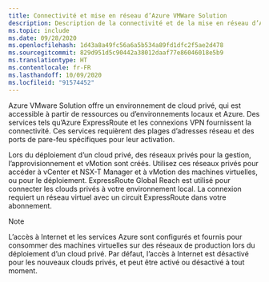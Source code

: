 ```yaml
---
title: Connectivité et mise en réseau d’Azure VMWare Solution
description: Description de la connectivité et de la mise en réseau d’Azure VMWare Solution.
ms.topic: include
ms.date: 09/28/2020
ms.openlocfilehash: 1d43a8a49fc56a6a5b534a89fd1dfc2f5ae2d478
ms.sourcegitcommit: 829d951d5c90442a38012daaf77e86046018e5b9
ms.translationtype: HT
ms.contentlocale: fr-FR
ms.lasthandoff: 10/09/2020
ms.locfileid: "91574452"
---
```

<!-- Used in introduction.md and concepts-networking.md -->

Azure VMware Solution offre un environnement de cloud privé, qui est accessible à partir de ressources ou d’environnements locaux et Azure. Des services tels qu’Azure ExpressRoute et les connexions VPN fournissent la connectivité. Ces services requièrent des plages d’adresses réseau et des ports de pare-feu spécifiques pour leur activation.

Lors du déploiement d’un cloud privé, des réseaux privés pour la gestion, l’approvisionnement et vMotion sont créés. Utilisez ces réseaux privés pour accéder à vCenter et NSX-T Manager et à vMotion des machines virtuelles, ou pour le déploiement.  ExpressRoute Global Reach est utilisé pour connecter les clouds privés à votre environnement local. La connexion requiert un réseau virtuel avec un circuit ExpressRoute dans votre abonnement.



>[!NOTE]
>L’accès à Internet et les services Azure sont configurés et fournis pour consommer des machines virtuelles sur des réseaux de production lors du déploiement d’un cloud privé.  Par défaut, l’accès à Internet est désactivé pour les nouveaux clouds privés, et peut être activé ou désactivé à tout moment.